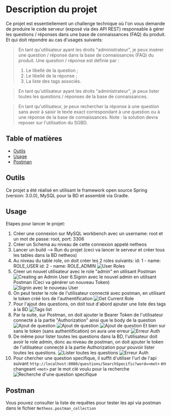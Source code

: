 # Description du projet

Ce projet est essentiellement un challenge technique où l'on vous demande de produire le code serveur (exposé via des API REST) responsable à gérer les questions / réponses dans une base de connaissances (FAQ) du produit. Et qui doit répondre au cas d'usages suivants:

> En tant qu'utilisateur ayant les droits "administrateur", je peux insérer une question / réponse dans la base de connaissances (FAQ) du produit. Une question / réponse est définie par :
> 1. Le libellé de la question ;
> 0. Le libellé de la réponse ;
> 0. La liste des tags associés.

> En tant qu'utilisateur ayant les droits "administrateur", je peux lister toutes les questions / réponses de la base de connaissances.

> En tant qu'utilisateur, je peux rechercher la réponse à une question sans avoir à saisir le texte exact correspondant à une question ou à une réponse de la base de connaissances. Note : la solution devra reposer sur l'utilisation du SGBD.

## Table of matières

- [Outils](#outils)
- [Usage](#usage)
- [Postman](#postman)


## Outils
Ce projet a été réalisé en utilisant le framework open source Spring (version: 3.0.0), MySQL pour la BD et assemblé via Gradle.

## Usage
Etapes pour lancer le projet:
1. Créer une connexion sur MySQL workbench avec un username: root et un mot de passe: root, port: 3306
2. Créer un Schema au niveau de cette connexion appelé netheos
3. Lancer un build --> Run du projet (ceci va lancer le serveur et créer tous les tables dans la BD netheos)
4. Au niveau du table role, on doit créer les 2 roles suivants: 
id: 1 - name: ROLE_USER
id: 2 - name: ROLE_ADMIN
![User Roles](./Screenshots/add_role_mysql.PNG)
5. Creer un nouvel utilisateur avec le role "admin" en utilisant Postman 
![Creating an Admin User](./Screenshots/Create_admin_postman.PNG)
6.Signin avec le nouvel admin en utilisant Postman (Ceci va générer un nouveau Token)
![Signin avec le nouveau User](./Screenshots/admin_signin.PNG)
7. On peut tester le role de l'utilisateur connecté avec postman, en utilisant le token créé lors de l'authentification
![Get Current Role](./Screenshots/testing_current_user_role.PNG)
8. Pour l'ajout des questions, on doit tout d'abord ajouter une liste des tags à la BD
![Tags list](./Screenshots/tag_list_db.PNG)
9. Par la suite, sur Postman, on doit ajouter le Bearer Token de l'utilisateur connecté à la partie "Authorization" ainsi que le body de la question
![Ajout de question](./Screenshots/create_question_admin.PNG)
![Ajout de question](./Screenshots/create_question_add_auth_token_admin.PNG)
![Ajout de question](./Screenshots/add_question_succ.PNG)
Et bien sur sans le token (sans authentification) on aura une erreur
![Erreur Auth](./Screenshots/add_question_fail_no_auth.PNG)
10. De même pour lister toutes les questions dans la BD, l'utilisateur doit avoir le role admin, donc au niveau de postman, on doit ajouter le token de l'utilisateur connecté à la partie Authorization pour pouvoir lister toutes les questions. 
![Lister toutes les questions](./Screenshots/get_all_questions_admin.PNG)
![Erreur Auth](./Screenshots/get_all_questions_fail_no_auth.PNG)
11. Pour chercher une question specifique, il suffit d'utiliser l'url de l'api suivant ```http://localhost:8080/questions/SearchSpecific?word=<mot>``` en changeant ```<mot>``` par le mot clé voulu pour la recherche 
![Recherche d'une question specifique](./Screenshots/Search_Specific_question.PNG)

## Postman
Vous pouvez consulter la liste de requêtes pour tester les api via postman dans le fichier ```Netheos.postman_collection```
